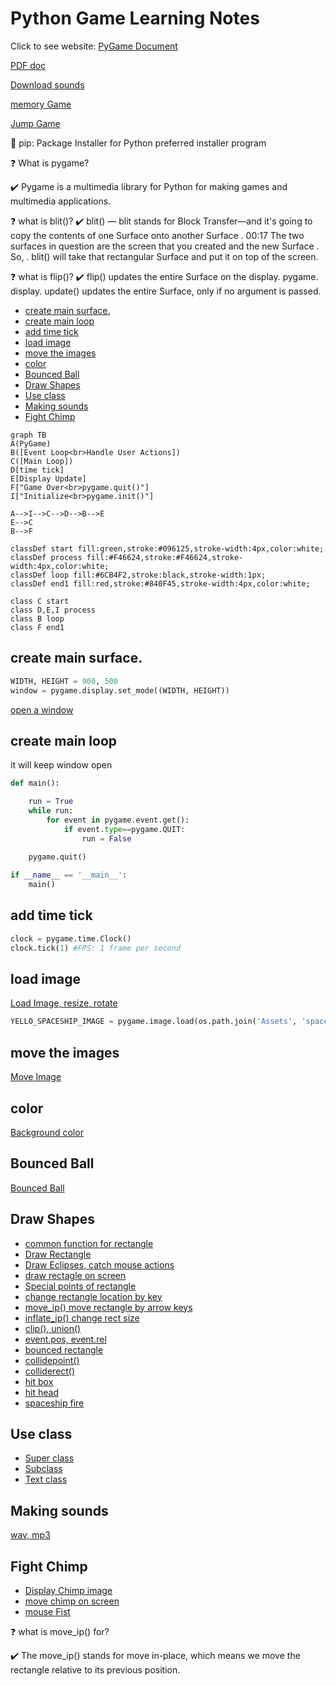 <h1>Python Game Learning Notes</h1>

Click to see website: [PyGame Document](https://www.pygame.org/docs/)

[PDF doc](https://buildmedia.readthedocs.org/media/pdf/pygame/latest/pygame.pdf)

[Download sounds](https://freesound.org/people/adh.dreaming/sounds)

[memory Game](https://www.youtube.com/watch?v=KAn1f16Cl1I)

[Jump Game ](https://www.youtube.com/watch?v=AY9MnQ4x3zk)

📌 pip: Package Installer for Python
preferred installer program

❓ What is pygame?

✔️ Pygame is a multimedia library for Python for making games and multimedia applications.


❓ what is blit()?
✔️ blit() — blit stands for Block Transfer—and it's going to copy the contents of one Surface onto another Surface . 00:17 The two surfaces in question are the screen that you created and the new Surface . So, . blit() will take that rectangular Surface and put it on top of the screen.

❓ what is flip()?
✔️ flip() updates the entire Surface on the display. pygame. display. update() updates the entire Surface, only if no argument is passed.
- [create main surface.](#create-main-surface)
- [create main loop](#create-main-loop)
- [add time tick](#add-time-tick)
- [load image](#load-image)
- [move the images](#move-the-images)
- [color](#color)
- [Bounced Ball](#bounced-ball)
- [Draw Shapes](#draw-shapes)
- [Use class](#use-class)
- [Making sounds](#making-sounds)
- [Fight Chimp](#fight-chimp)

```mermaid
graph TB
A(PyGame)
B([Event Loop<br>Handle User Actions])
C([Main Loop])
D[time tick]
E[Display Update]
F["Game Over<br>pygame.quit()"]
I["Initialize<br>pygame.init()"]

A-->I-->C-->D-->B-->E
E-->C
B-->F

classDef start fill:green,stroke:#096125,stroke-width:4px,color:white;
classDef process fill:#F46624,stroke:#F46624,stroke-width:4px,color:white;
classDef loop fill:#6CB4F2,stroke:black,stroke-width:1px;
classDef end1 fill:red,stroke:#840F45,stroke-width:4px,color:white;

class C start
class D,E,I process
class B loop
class F end1
```
## create main surface.

```py
WIDTH, HEIGHT = 900, 500
window = pygame.display.set_mode((WIDTH, HEIGHT))
```
[open a window](../src/openWindow.py)

## create main loop
it will keep window open

```py
def main():

    run = True
    while run:
        for event in pygame.event.get():
            if event.type==pygame.QUIT:
                run = False
    
    pygame.quit()

if __name__ == '__main__':
    main()
```

## add time tick

```py
clock = pygame.time.Clock()
clock.tick(1) #FPS: 1 frame per second
```
[](../src/timeTick.py)

## load image

[Load Image, resize, rotate](../src/loadImage.py)
```py
YELLO_SPACESHIP_IMAGE = pygame.image.load(os.path.join('Assets', 'spaceship_yellow.png'))
```

## move the images
[Move Image](../src/moveImage.py)

## color
[Background color](../src/color.py)

## Bounced Ball
[Bounced Ball](../src/ball.py)

## Draw Shapes
* [common function for rectangle](../src/rect.py)
* [Draw Rectangle](../src/rectangle.py)
* [Draw Eclipses, catch mouse actions](../src/ellipses.py)
* [draw rectagle on screen](../src/rect1.py)
* [Special points of rectangle](../src/rect2.py)
* [change rectangle location by key](../src/rect3.py)
* [move_ip() move rectangle by arrow keys](../src/rect4.py)
* [inflate_ip() change rect size](../src/rect5.py)
* [clip(), union()](../src/rect6.py)
* [event.pos, event.rel](../src/rect7.py)
* [bounced rectangle](../src/rect8.py)
* [collidepoint()](../src/rect9.py)
* [colliderect()](../src/rect10.py)
* [hit box](../src/rect11.py)
* [hit head](../src/rect12.py)
* [spaceship fire](../src/rect13.py)

## Use class
* [Super class](../src/appSuper.py)
* [Subclass](../src/app.py)
* [Text class](../src/appText.py)
  
## Making sounds
[wav, mp3](../src/sound1.py)

## Fight Chimp
* [Display Chimp image](../src/displayChimp.py)
* [move chimp on screen](../src/moveChimp.py)
* [mouse Fist](../src/mouseFist.py)

❓ what is move_ip() for?

✔️ The move_ip() stands for move in-place, which means we move the rectangle relative to its previous position.



